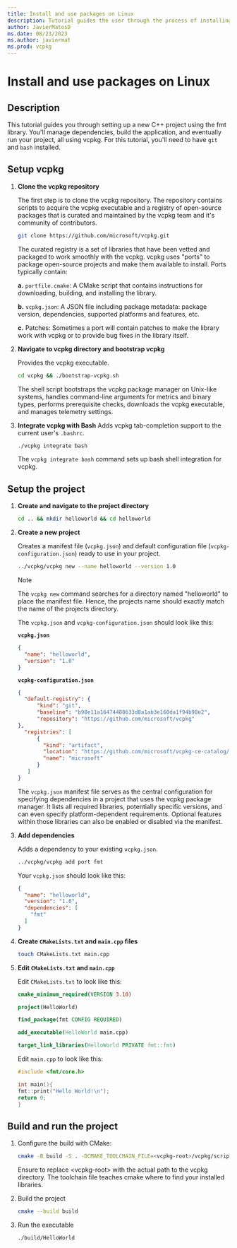 ```yaml
---
title: Install and use packages on Linux
description: Tutorial guides the user through the process of installing and using packages on Linux with vcpkg.
author: JavierMatosD
ms.date: 08/23/2023
ms.author: javiermat
ms.prod: vcpkg
---
```

# Install and use packages on Linux

## Description

This tutorial guides you through setting up a new C++ project using the fmt library. You'll manage dependencies, build the application, and eventually run your project, all using vcpkg. For this tutorial, you'll need to have `git` and `bash` installed.

## Setup vcpkg

1. **Clone the vcpkg repository**

   The first step is to clone the vcpkg repository. The repository contains scripts to acquire the vcpkg executable and a registry of open-source packages that is curated and maintained by the vcpkg team and it's community of contributors.

    ```bash
    git clone https://github.com/microsoft/vcpkg.git
    ```

   The curated registry is a set of libraries that have been vetted and packaged to work smoothly with the vcpkg. vcpkg uses "ports" to package open-source projects and make them available to install. Ports typically contain:

   **a.** `portfile.cmake`: A CMake script that contains instructions for downloading, building, and installing the library.

   **b.** `vcpkg.json`: A JSON file including package metadata: package version, dependencies, supported platforms and features, etc.

   **c.** Patches: Sometimes a port will contain patches to make the library work with vcpkg or to provide bug fixes in the library itself.

2. **Navigate to vcpkg directory and bootstrap vcpkg**

   Provides the vcpkg executable.

    ```bash
    cd vcpkg && ./bootstrap-vcpkg.sh
    ```

    The shell script bootstraps the vcpkg package manager on Unix-like systems, handles command-line arguments for metrics and binary types, performs prerequisite checks, downloads the vcpkg executable, and manages telemetry settings.

3. **Integrate vcpkg with Bash**
   Adds vcpkg tab-completion support to the current user's `.bashrc`.

    ```bash
    ./vcpkg integrate bash
    ```

    The `vcpkg integrate bash` command sets up bash shell integration for vcpkg.

## Setup the project

1. **Create and navigate to the project directory**

    ```bash
    cd .. && mkdir helloworld && cd helloworld
    ```

2. **Create a new project**

    Creates a manifest file (`vcpkg.json`) and default configuration file (`vcpkg-configuration.json`)
ready to use in your project.

    ```bash
    ../vcpkg/vcpkg new --name helloworld --version 1.0
    ```

    >[!NOTE]
    >The `vcpkg new` command searches for a directory named "helloworld" to place the manifest file. Hence, the projects name should exactly match the name of the projects directory.
  
    The `vcpkg.json` and `vcpkg-configuration.json` should look like this:

    **`vcpkg.json`**

    ```json
    {
      "name": "helloworld",
      "version": "1.0"
    }
    ```

    **`vcpkg-configuration.json`**

    ```json
    {
      "default-registry": {
          "kind": "git",
          "baseline": "b98e11a16474488633d8a1ab3e160da1f94b98e2",
          "repository": "https://github.com/microsoft/vcpkg"
    },
      "registries": [
          {
            "kind": "artifact",
            "location": "https://github.com/microsoft/vcpkg-ce-catalog/archive/refs/heads/main.zip",
            "name": "microsoft"
          }
       ]
    }
    ```

    The `vcpkg.json` manifest file serves as the central configuration for specifying dependencies in a project that uses the vcpkg package manager. It lists all required libraries, potentially specific versions, and can even specify platform-dependent requirements. Optional features within those libraries can also be enabled or disabled via the manifest. 

3. **Add dependencies**

    Adds a dependency to your existing `vcpkg.json`.

   ```bash
   ../vcpkg/vcpkg add port fmt
   ```

   Your `vcpkg.json` should look like this:

    ```json
    {
      "name": "helloworld",
      "version": "1.0",
      "dependencies": [
        "fmt"
      ]
    }
    ```

4. **Create `CMakeLists.txt` and `main.cpp` files**

    ```bash
    touch CMakeLists.txt main.cpp
    ```

5. **Edit `CMakeLists.txt` and `main.cpp`**

    Edit `CMakeLists.txt` to look like this:

    ```cmake
    cmake_minimum_required(VERSION 3.10)

    project(HelloWorld)

    find_package(fmt CONFIG REQUIRED)

    add_executable(HelloWorld main.cpp)

    target_link_libraries(HelloWorld PRIVATE fmt::fmt)
    ```

    Edit `main.cpp` to look like this:

    ```cpp
    #include <fmt/core.h>

    int main(){
    fmt::print("Hello World!\n");
    return 0;
    }
    ```

## Build and run the project

1. Configure the build with CMake:

    ```bash
    cmake -B build -S . -DCMAKE_TOOLCHAIN_FILE=<vcpkg-root>/vcpkg/scripts/buildsystems/vcpkg.cmake
    ```

    Ensure to replace \<vcpkg-root\> with the actual path to the vcpkg directory. The toolchain file teaches cmake where to find your installed libraries.

2. Build the project

    ```bash
    cmake --build build
    ```

3. Run the executable

    ```bash
    ./build/HelloWorld
    ```
